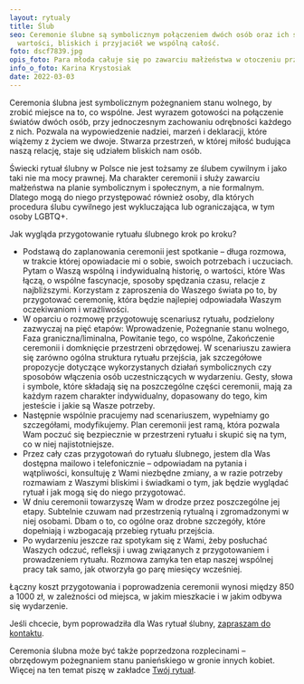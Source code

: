 ```yaml
---
layout: rytualy
title: Ślub
seo: Ceremonie ślubne są symbolicznym połączeniem dwóch osób oraz ich światów
  wartości, bliskich i przyjaciół we wspólną całość.
foto: dscf7839.jpg
opis_foto: Para młoda całuje się po zawarciu małżeństwa w otoczeniu przyrody.
info_o_foto: Karina Krystosiak
date: 2022-03-03
---
```

Ceremonia ślubna jest symbolicznym pożegnaniem stanu wolnego, by zrobić miejsce na to, co wspólne. Jest wyrazem gotowości na połączenie światów dwóch osób, przy jednoczesnym zachowaniu odrębności każdego z nich. Pozwala na wypowiedzenie nadziei, marzeń i deklaracji, które wiążemy z życiem we dwoje. Stwarza przestrzeń, w której miłość budująca naszą relację, staje się udziałem bliskich nam osób.

Świecki rytuał ślubny w Polsce nie jest tożsamy ze ślubem cywilnym i jako taki nie ma mocy prawnej. Ma charakter ceremonii i służy zawarciu małżeństwa na planie symbolicznym i społecznym, a nie formalnym. Dlatego mogą do niego przystępować również osoby, dla których procedura ślubu cywilnego jest wykluczająca lub ograniczająca, w tym osoby LGBTQ+.

Jak wygląda przygotowanie rytuału ślubnego krok po kroku?

* Podstawą do zaplanowania ceremonii jest spotkanie – długa rozmowa, w trakcie której opowiadacie mi o sobie, swoich potrzebach i uczuciach. Pytam o Waszą wspólną i indywidualną historię, o wartości, które Was łączą, o wspólne fascynacje, sposoby spędzania czasu, relacje z najbliższymi. Korzystam z zaproszenia do Waszego świata po to, by przygotować ceremonię, która będzie najlepiej odpowiadała Waszym oczekiwaniom i wrażliwości.
* W oparciu o rozmowę przygotowuję scenariusz rytuału, podzielony zazwyczaj na pięć etapów: Wprowadzenie, Pożegnanie stanu wolnego, Faza graniczna/liminalna, Powitanie tego, co wspólne, Zakończenie ceremonii i domknięcie przestrzeni obrzędowej. W scenariuszu zawiera się zarówno ogólna struktura rytuału przejścia, jak szczegółowe propozycje dotyczące wykorzystanych działań symbolicznych czy sposobów włączenia osób uczestniczących w wydarzeniu. Gesty, słowa i symbole, które składają się na poszczególne części ceremonii, mają za każdym razem charakter indywidualny, dopasowany do tego, kim jesteście i jakie są Wasze potrzeby.
* Następnie wspólnie pracujemy nad scenariuszem, wypełniamy go szczegółami, modyfikujemy. Plan ceremonii jest ramą, która pozwala Wam poczuć się bezpiecznie w przestrzeni rytuału i skupić się na tym, co w niej najistotniejsze.
* Przez cały czas przygotowań do rytuału ślubnego, jestem dla Was dostępna mailowo i telefonicznie – odpowiadam na pytania i wątpliwości, konsultuję z Wami niezbędne zmiany, a w razie potrzeby rozmawiam z Waszymi bliskimi i świadkami o tym, jak będzie wyglądać rytuał i jak mogą się do niego przygotować.
* W dniu ceremonii towarzyszę Wam w drodze przez poszczególne jej etapy. Subtelnie czuwam nad przestrzenią rytualną i zgromadzonymi w niej osobami. Dbam o to, co ogólne oraz drobne szczegóły, które dopełniają i wzbogacają przebieg rytuału przejścia.
* Po wydarzeniu jeszcze raz spotykam się z Wami, żeby posłuchać Waszych odczuć, refleksji i uwag związanych z przygotowaniem i prowadzeniem rytuału. Rozmowa zamyka ten etap naszej wspólnej pracy tak samo, jak otworzyła go parę miesięcy wcześniej.

Łączny koszt przygotowania i poprowadzenia ceremonii wynosi między 850 a 1000 zł, w zależności od miejsca, w jakim mieszkacie i w jakim odbywa  się wydarzenie.

Jeśli chcecie, bym poprowadziła dla Was rytuał ślubny, [zapraszam do kontaktu](https://www.naprogu.pl/kontakt/).

Ceremonia ślubna może być także poprzedzona rozplecinami – obrzędowym pożegnaniem stanu panieńskiego w gronie innych kobiet. Więcej na ten temat piszę w zakładce [Twój rytuał](https://www.naprogu.pl/rytual-dla-ciebie/twoj-rytual/).